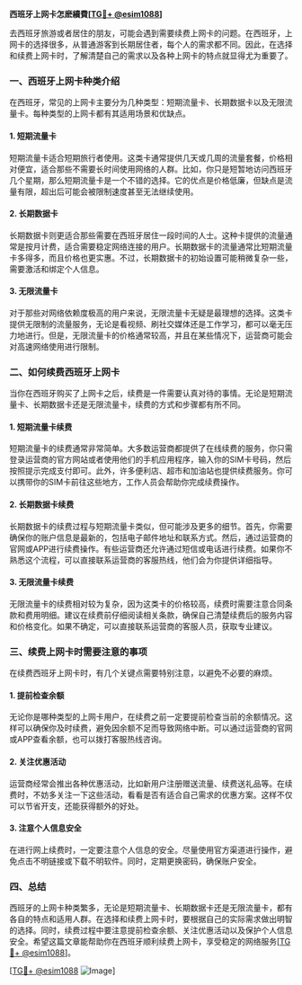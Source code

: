**西班牙上网卡怎麽續費[[TG💪+ @esim1088](https://t.me/s/esim1088)]**

去西班牙旅游或者居住的朋友，可能会遇到需要续费上网卡的问题。在西班牙，上网卡的选择很多，从普通游客到长期居住者，每个人的需求都不同。因此，在选择和续费上网卡时，了解清楚自己的需求以及各种上网卡的特点就显得尤为重要了。

### 一、西班牙上网卡种类介绍

在西班牙，常见的上网卡主要分为几种类型：短期流量卡、长期数据卡以及无限流量卡。每种类型的上网卡都有其适用场景和优缺点。

#### 1. 短期流量卡

短期流量卡适合短期旅行者使用。这类卡通常提供几天或几周的流量套餐，价格相对便宜，适合那些不需要长时间使用网络的人群。比如，你只是短暂地访问西班牙几个星期，那么短期流量卡是一个不错的选择。它的优点是价格低廉，但缺点是流量有限，超出后可能会被限制速度甚至无法继续使用。

#### 2. 长期数据卡

长期数据卡则更适合那些需要在西班牙居住一段时间的人士。这种卡提供的流量通常是按月计费，适合需要稳定网络连接的用户。长期数据卡的流量通常比短期流量卡多得多，而且价格也更实惠。不过，长期数据卡的初始设置可能稍微复杂一些，需要激活和绑定个人信息。

#### 3. 无限流量卡

对于那些对网络依赖度极高的用户来说，无限流量卡无疑是最理想的选择。这类卡提供无限制的流量服务，无论是看视频、刷社交媒体还是工作学习，都可以毫无压力地进行。但是，无限流量卡的价格通常较高，并且在某些情况下，运营商可能会对高速网络使用进行限制。

### 二、如何续费西班牙上网卡

当你在西班牙购买了上网卡之后，续费是一件需要认真对待的事情。无论是短期流量卡、长期数据卡还是无限流量卡，续费的方式和步骤都有所不同。

#### 1. 短期流量卡续费

短期流量卡的续费通常非常简单。大多数运营商都提供了在线续费的服务，你只需登录运营商的官方网站或者使用他们的手机应用程序，输入你的SIM卡号码，然后按照提示完成支付即可。此外，许多便利店、超市和加油站也提供续费服务。你可以携带你的SIM卡前往这些地方，工作人员会帮助你完成续费操作。

#### 2. 长期数据卡续费

长期数据卡的续费过程与短期流量卡类似，但可能涉及更多的细节。首先，你需要确保你的账户信息是最新的，包括电子邮件地址和联系方式。然后，通过运营商的官网或APP进行续费操作。有些运营商还允许通过短信或电话进行续费。如果你不熟悉这个流程，可以直接联系运营商的客服热线，他们会为你提供详细指导。

#### 3. 无限流量卡续费

无限流量卡的续费相对较为复杂，因为这类卡的价格较高，续费时需要注意合同条款和费用明细。建议在续费前仔细阅读相关条款，确保自己清楚续费后的服务内容和价格变化。如果不确定，可以直接联系运营商的客服人员，获取专业建议。

### 三、续费上网卡时需要注意的事项

在续费西班牙上网卡时，有几个关键点需要特别注意，以避免不必要的麻烦。

#### 1. 提前检查余额

无论你是哪种类型的上网卡用户，在续费之前一定要提前检查当前的余额情况。这样可以确保你及时续费，避免因余额不足而导致网络中断。可以通过运营商的官网或APP查看余额，也可以拨打客服热线咨询。

#### 2. 关注优惠活动

运营商经常会推出各种优惠活动，比如新用户注册赠送流量、续费送礼品等。在续费时，不妨多关注一下这些活动，看看是否有适合自己需求的优惠方案。这样不仅可以节省开支，还能获得额外的好处。

#### 3. 注意个人信息安全

在进行网上续费时，一定要注意个人信息的安全。尽量使用官方渠道进行操作，避免点击不明链接或下载不明软件。同时，定期更换密码，确保账户安全。

### 四、总结

西班牙的上网卡种类繁多，无论是短期流量卡、长期数据卡还是无限流量卡，都有各自的特点和适用人群。在选择和续费上网卡时，要根据自己的实际需求做出明智的选择。同时，续费过程中要注意提前检查余额、关注优惠活动以及保护个人信息安全。希望这篇文章能帮助你在西班牙顺利续费上网卡，享受稳定的网络服务[[TG💪+ @esim1088](https://t.me/s/esim1088)]。

[[TG💪+ @esim1088](https://t.me/s/esim1088) ![Image](https://i.postimg.cc/4NQfJmqS/Snipaste-2025-05-13-00-14-12.png)]
